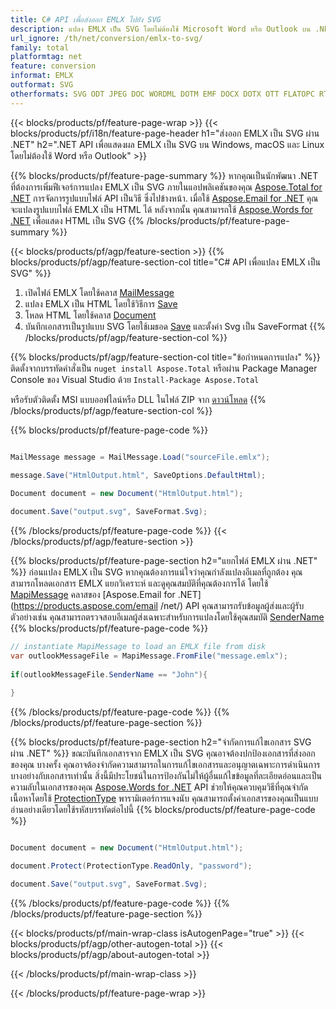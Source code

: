 ```yaml
---
title: C# API เพื่อส่งออก EMLX ไปยัง SVG
description: แปลง EMLX เป็น SVG โดยไม่ต้องใช้ Microsoft Word หรือ Outlook บน .NET
url_ignore: /th/net/conversion/emlx-to-svg/
family: total
platformtag: net
feature: conversion
informat: EMLX
outformat: SVG
otherformats: SVG ODT JPEG DOC WORDML DOTM EMF DOCX DOTX OTT FLATOPC RTF PS XPS GIF PNG MD PCL DOCM TEXT TIFF PDF DOT EPUB
---
```

{{< blocks/products/pf/feature-page-wrap >}}
{{< blocks/products/pf/i18n/feature-page-header h1="ส่งออก EMLX เป็น SVG ผ่าน .NET" h2=".NET API เพื่อแสดงผล EMLX เป็น SVG บน Windows, macOS และ Linux โดยไม่ต้องใช้ Word หรือ Outlook" >}}

{{% blocks/products/pf/feature-page-summary %}}
หากคุณเป็นนักพัฒนา .NET ที่ต้องการเพิ่มฟีเจอร์การแปลง EMLX เป็น SVG ภายในแอปพลิเคชันของคุณ [Aspose.Total for .NET](https://products.aspose.com/total/net/) การจัดการรูปแบบไฟล์ API เป็นวิธี ซึ่งไปข้างหน้า. เมื่อใช้ [Aspose.Email for .NET](https://products.aspose.com/email/net/) คุณจะแปลงรูปแบบไฟล์ EMLX เป็น HTML ได้ หลังจากนั้น คุณสามารถใช้ [Aspose.Words for .NET](https://products.aspose.com/words/net/) เพื่อแสดง HTML เป็น SVG
{{% /blocks/products/pf/feature-page-summary  %}}

{{< blocks/products/pf/agp/feature-section >}}
{{% blocks/products/pf/agp/feature-section-col title="C# API เพื่อแปลง EMLX เป็น SVG" %}}
1. เปิดไฟล์ EMLX โดยใช้คลาส [MailMessage](https://reference.aspose.com/email/net/aspose.email/mailmessage)
2. แปลง EMLX เป็น HTML โดยใช้วิธีการ [Save](https://reference.aspose.com/email/net/aspose.email.mailmessage/save/methods/3)
3. โหลด HTML โดยใช้คลาส [Document](https://reference.aspose.com/words/net/aspose.words/document)
4. บันทึกเอกสารเป็นรูปแบบ SVG โดยใช้เมธอด [Save](https://reference.aspose.com/words/net/aspose.words.document/save/methods/4) และตั้งค่า Svg เป็น SaveFormat
{{% /blocks/products/pf/agp/feature-section-col %}}

{{% blocks/products/pf/agp/feature-section-col title="ข้อกำหนดการแปลง" %}}
ติดตั้งจากบรรทัดคำสั่งเป็น ```nuget install Aspose.Total``` หรือผ่าน Package Manager Console ของ Visual Studio ด้วย ```Install-Package Aspose.Total```

หรือรับตัวติดตั้ง MSI แบบออฟไลน์หรือ DLL ในไฟล์ ZIP จาก [ดาวน์โหลด](https://releases.aspose.comtotal/net)
{{% /blocks/products/pf/agp/feature-section-col %}}

{{% blocks/products/pf/feature-page-code %}}

```cs

MailMessage message = MailMessage.Load("sourceFile.emlx");
 
message.Save("HtmlOutput.html", SaveOptions.DefaultHtml);

Document document = new Document("HtmlOutput.html");

document.Save("output.svg", SaveFormat.Svg); 
```

{{% /blocks/products/pf/feature-page-code %}}
{{< /blocks/products/pf/agp/feature-section >}}

{{% blocks/products/pf/feature-page-section  h2="แยกไฟล์ EMLX ผ่าน .NET" %}}
ก่อนแปลง EMLX เป็น SVG หากคุณต้องการแน่ใจว่าคุณกำลังแปลงอีเมลที่ถูกต้อง คุณสามารถโหลดเอกสาร EMLX แยกวิเคราะห์ และดูคุณสมบัติที่คุณต้องการได้ โดยใช้ [MapiMessage](https://reference.aspose.com/email/net/aspose.email.mapi/mapimessage) คลาสของ [Aspose.Email for .NET](https://products.aspose.com/email /net/) API คุณสามารถรับข้อมูลผู้ส่งและผู้รับ ตัวอย่างเช่น คุณสามารถตรวจสอบอีเมลผู้ส่งเฉพาะสำหรับการแปลงโดยใช้คุณสมบัติ [SenderName](https://reference.aspose.com/email/net/aspose.email.mapi/mapimessage/properties/sendername)  
{{% blocks/products/pf/feature-page-code %}}

```cs
// instantiate MapiMessage to load an EMLX file from disk
var outlookMessageFile = MapiMessage.FromFile("message.emlx");
 
if(outlookMessageFile.SenderName == "John"){
    
}
```

{{% /blocks/products/pf/feature-page-code  %}}
{{% /blocks/products/pf/feature-page-section %}}

{{% blocks/products/pf/feature-page-section  h2="จำกัดการแก้ไขเอกสาร SVG ผ่าน .NET" %}}
ขณะบันทึกเอกสารจาก EMLX เป็น SVG คุณอาจต้องปกป้องเอกสารที่ส่งออกของคุณ บางครั้ง คุณอาจต้องจำกัดความสามารถในการแก้ไขเอกสารและอนุญาตเฉพาะการดำเนินการบางอย่างกับเอกสารเท่านั้น สิ่งนี้มีประโยชน์ในการป้องกันไม่ให้ผู้อื่นแก้ไขข้อมูลที่ละเอียดอ่อนและเป็นความลับในเอกสารของคุณ [Aspose.Words for .NET](https://products.aspose.com/words/net/) API ช่วยให้คุณควบคุมวิธีที่คุณจำกัดเนื้อหาโดยใช้ [ProtectionType](https://reference.aspose.com/words/net/aspose.words/protectiontype) พารามิเตอร์การแจงนับ คุณสามารถตั้งค่าเอกสารของคุณเป็นแบบอ่านอย่างเดียวโดยใช้รหัสบรรทัดต่อไปนี้ 
{{% blocks/products/pf/feature-page-code %}}

```cs

Document document = new Document("HtmlOutput.html");

document.Protect(ProtectionType.ReadOnly, "password");

document.Save("output.svg", SaveFormat.Svg);  
```

{{% /blocks/products/pf/feature-page-code  %}}
{{% /blocks/products/pf/feature-page-section %}}

{{< blocks/products/pf/main-wrap-class isAutogenPage="true" >}}
{{< blocks/products/pf/agp/other-autogen-total >}}
{{< blocks/products/pf/agp/about-autogen-total >}} 

{{< /blocks/products/pf/main-wrap-class >}}

{{< /blocks/products/pf/feature-page-wrap >}}